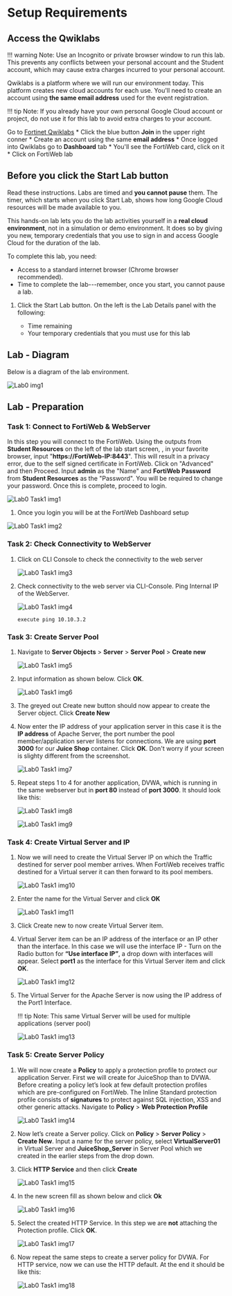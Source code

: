 # Setup Requirements

## Access the Qwiklabs

!!! warning
    Note: Use an Incognito or private browser window to run this lab. This prevents any conflicts between your personal account and the Student account, which may cause extra charges incurred to your personal account.

Qwiklabs is a platform where we will run our environment today. This platform creates new cloud accounts for each use.
You'll need to create an account using **the same email address** used for the event registration.

!!! tip
    Note: If you already have your own personal Google Cloud account or project, do not use it for this lab to avoid extra charges to your account.

Go to [Fortinet Qwiklabs](https://fortinet.qwiklabs.com/)
    * Click the blue button **Join** in the upper right conner
    * Create an account using the same **email address**
    * Once logged into Qwiklabs go to **Dashboard** tab
    * You'll see the FortiWeb card, click on it
    * Click on FortiWeb lab

## Before you click the Start Lab button

Read these instructions. Labs are timed and **you cannot pause** them. The timer, which starts when you click Start Lab, shows how long Google Cloud resources will be made available to you.

This hands-on lab lets you do the lab activities yourself in a **real cloud environment**, not in a simulation or demo environment. It does so by giving you new, temporary credentials that you use to sign in and access Google Cloud for the duration of the lab.

To complete this lab, you need:

* Access to a standard internet browser (Chrome browser recommended).
* Time to complete the lab---remember, once you start, you cannot pause a lab.

1. Click the Start Lab button. On the left is the Lab Details panel with the following:

    * Time remaining
    * Your temporary credentials that you must use for this lab

## Lab - Diagram

Below is a diagram of the lab environment.

![Lab0 img1](Lab0-img1.png)

## Lab - Preparation

### Task 1: Connect to FortiWeb & WebServer
In this step you will connect to the FortiWeb. Using the outputs from **Student Resources** on the left of the lab start screen, , in your favorite browser, input "**https://FortiWeb-IP:8443**". This will result in a privacy error, due to the self signed certificate in FortiWeb. Click on "Advanced" and then Proceed. Input **admin** as the "Name" and **FortiWeb Password** from **Student Resources** as the "Password". You will be required to change your password. Once this is complete, proceed to login.

![Lab0 Task1 img1](Lab0-Task1-img1.png)

1. Once you login you will be at the FortiWeb Dashboard setup

![Lab0 Task1 img2](Lab0-Task1-img2.png)

### Task 2: Check Connectivity to WebServer
1. Click on CLI Console to check the connectivity to the web server

    ![Lab0 Task1 img3](Lab0-Task1-img3.png)

2. Check connectivity to the web server via CLI-Console. Ping Internal IP of the WebServer.

    ![Lab0 Task1 img4](Lab0-Task1-img4.png)

    ``` 
    execute ping 10.10.3.2
    ```

### Task 3: Create Server Pool
1. Navigate to **Server Objects** > **Server** > **Server Pool** > **Create new**

    ![Lab0 Task1 img5](Lab0-Task1-img5.png)

2. Input information as shown below. Click **OK**.

    ![Lab0 Task1 img6](Lab0-Task1-img6.png)

3. The greyed out Create new button should now appear to create the Server object. Click **Create New**

4. Now enter the IP address of your application server in this case it is the **IP address** of Apache Server, the port number the pool member/application server listens for connections. We are using **port 3000** for our **Juice Shop** container. Click **OK**. Don't worry if your screen is slighty different from the screenshot.

    ![Lab0 Task1 img7](Lab0-Task1-img7.png)

5. Repeat steps 1 to 4 for another application, DVWA, which is running in the same webserver but in **port 80** instead of **port 3000**. It should look like this:

    ![Lab0 Task1 img8](Lab0-Task1-img8.png)

    ![Lab0 Task1 img9](Lab0-Task1-img9.png)

### Task 4: Create Virtual Server and IP

1. Now we will need to create the Virtual Server IP on which the Traffic destined for server pool member arrives. When FortiWeb receives traffic destined for a Virtual server it can then forward to its pool members.

    ![Lab0 Task1 img10](Lab0-Task1-img10.png)

2. Enter the name for the Virtual Server and click **OK**

    ![Lab0 Task1 img11](Lab0-Task1-img11.png)

3. Click Create new to now create Virtual Server item.

4. Virtual Server item can be an IP address of the interface or an IP other than the interface. In this case we will use the interface IP - Turn on the Radio button for **“Use interface IP”**, a drop down with interfaces will appear. Select **port1** as the interface for this Virtual Server item and click **OK**.

    ![Lab0 Task1 img12](Lab0-Task1-img12.png)

5. The Virtual Server for the Apache Server is now using the IP address of the Port1 Interface. 

    !!! tip
        Note: This same Virtual Server will be used for multiple applications (server pool)

    ![Lab0 Task1 img13](Lab0-Task1-img13.png)

### Task 5: Create Server Policy
1. We will now create a **Policy** to apply a protection profile to protect our application Server. First we will create for JuiceShop than to DVWA. Before creating a policy let’s look at few default protection profiles which are pre-configured on FortiWeb. The Inline Standard protection profile consists of **signatures** to protect against SQL injection, XSS and other generic attacks. Navigate to **Policy** > **Web Protection Profile**

    ![Lab0 Task1 img14](Lab0-Task1-img14.png)

2. Now let’s create a Server policy. Click on **Policy** > **Server Policy** > **Create New**. Input a name for the server policy, select **VirtualServer01** in Virtual Server and **JuiceShop_Server** in Server Pool which we created in the earlier steps from the drop down.

3. Click **HTTP Service** and then click **Create** 

    ![Lab0 Task1 img15](Lab0-Task1-img15.png)

4. In the new screen fill as shown below and click **Ok**

    ![Lab0 Task1 img16](Lab0-Task1-img16.png)

5. Select the created HTTP Service. In this step we are **not** attaching the Protection profile. Click **OK**.

    ![Lab0 Task1 img17](Lab0-Task1-img17.png)

6. Now repeat the same steps to create a server policy for DVWA. For HTTP service, now we can use the HTTP default. At the end it should be like this:

    ![Lab0 Task1 img18](Lab0-Task1-img18.png)
